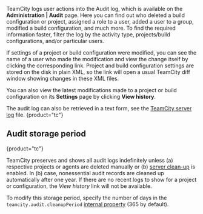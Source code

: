 [//]: # (title: Tracking User Actions)
[//]: # (auxiliary-id: Tracking User Actions)

TeamCity logs user actions into the Audit log, which is available on the __Administration | Audit__ page. Here you can find out who deleted a build configuration or project, assigned a role to a user, added a user to a group, modified a build configuration, and much more. To find the required information faster, filter the log by the activity type, projects/build configurations, and/or particular users.

If settings of a project or build configuration were modified, you can see the name of a user who made the modification and view the change itself by clicking the corresponding link. Project and build configuration settings are stored on the disk in plain XML, so the link will open a usual TeamCity diff window showing changes in these XML files.

You can also view the latest modifications made to a project or build configuration on its __Settings__ page by clicking __View history__.

The audit log can also be retrieved in a text form, see the [TeamCity server log](teamcity-server-logs.md) file.
{product="tc"}

## Audit storage period
{product="tc"}

TeamCity preserves and shows all audit logs indefinitely unless (a) respective projects or agents are deleted manually or (b) [server clean-up](clean-up.md#Server+Clean-up+Settings) is enabled. In (b) case, nonessential audit records are cleaned up automatically after one year. If there are no recent logs to show for a project or configuration, the _View history_ link will not be available.

To modify this storage period, specify the number of days in the `teamcity.audit.cleanupPeriod` [internal property](configuring-teamcity-server-startup-properties.md#TeamCity+internal+properties) (365 by default).